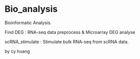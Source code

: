 # Bio_analysis
Bioinformatic Analysis.

Find DEG : RNA-seq data preprocess & Microarray DEG analyse

scRNA_stimulate : Stimulate bulk RNA-seq from scRNA data.

by cy huang
